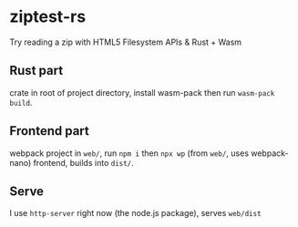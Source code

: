# ziptest-rs

Try reading a zip with HTML5 Filesystem APIs & Rust + Wasm

## Rust part

crate in root of project directory, install wasm-pack then run
`wasm-pack build`.

## Frontend part

webpack project in `web/`, run `npm i` then `npx wp` (from `web/`, uses webpack-nano)
frontend, builds into `dist/`.

## Serve

I use `http-server` right now (the node.js package), serves `web/dist`

